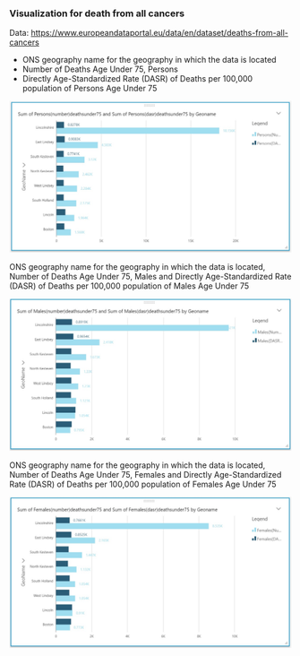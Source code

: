 ### Visualization for death from all cancers

Data: https://www.europeandataportal.eu/data/en/dataset/deaths-from-all-cancers

  - ONS geography name for the geography in which the data is located
  - Number of Deaths Age Under 75, Persons
  - Directly Age-Standardized Rate (DASR) of Deaths per 100,000 population of Persons Age Under 75

![Person Death](https://github.com/jayashilin123/Reports/blob/master/person.jpg)


ONS geography name for the geography in which the data is located, Number of Deaths Age Under 75, Males and Directly Age-Standardized Rate (DASR) of Deaths per 100,000 population of Males Age Under 75

![Male Death](https://github.com/jayashilin123/Reports/blob/master/male.jpg)


ONS geography name for the geography in which the data is located, Number of Deaths Age Under 75, Females and Directly Age-Standardized Rate (DASR) of Deaths per 100,000 population of Females Age Under 75

![Female](https://github.com/jayashilin123/Reports/blob/master/female.jpg)

